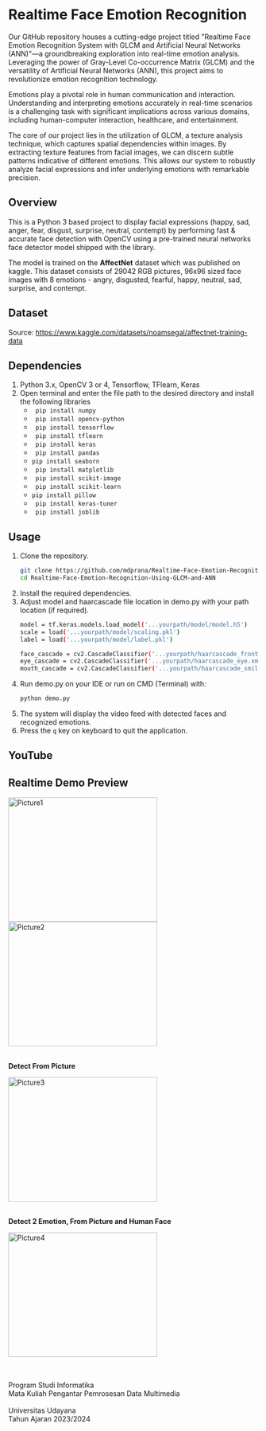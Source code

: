 # Realtime Face Emotion Recognition

Our GitHub repository houses a cutting-edge project titled "Realtime Face Emotion Recognition System with GLCM and Artificial Neural Networks (ANN)"—a groundbreaking exploration into real-time emotion analysis. Leveraging the power of Gray-Level Co-occurrence Matrix (GLCM) and the versatility of Artificial Neural Networks (ANN), this project aims to revolutionize emotion recognition technology.

Emotions play a pivotal role in human communication and interaction. Understanding and interpreting emotions accurately in real-time scenarios is a challenging task with significant implications across various domains, including human-computer interaction, healthcare, and entertainment.

The core of our project lies in the utilization of GLCM, a texture analysis technique, which captures spatial dependencies within images. By extracting texture features from facial images, we can discern subtle patterns indicative of different emotions. This allows our system to robustly analyze facial expressions and infer underlying emotions with remarkable precision.

## Overview

This is a Python 3 based project to display facial expressions (happy, sad, anger, fear, disgust, surprise, neutral, contempt) by performing fast & accurate face detection with OpenCV using a pre-trained neural networks face detector model shipped with the library.

The model is trained on the **AffectNet** dataset which was published on kaggle. This dataset consists of 29042 RGB pictures, 96x96 sized face images with 8 emotions - angry, disgusted, fearful, happy, neutral, sad, surprise, and contempt.

## Dataset

Source: https://www.kaggle.com/datasets/noamsegal/affectnet-training-data

## Dependencies

1. Python 3.x, OpenCV 3 or 4, Tensorflow, TFlearn, Keras
2. Open terminal and enter the file path to the desired directory and install the following libraries
   * ``` pip install numpy```
   * ``` pip install opencv-python```
   * ``` pip install tensorflow```
   * ``` pip install tflearn```
   * ``` pip install keras```
   * ``` pip install pandas```
   * ``` pip install seaborn ```
   * ``` pip install matplotlib```
   * ``` pip install scikit-image```
   * ``` pip install scikit-learn```
   * ``` pip install pillow ```
   * ``` pip install keras-tuner```
   * ``` pip install joblib```

## Usage
1. Clone the repository.
   ```sh
   git clone https://github.com/mdprana/Realtime-Face-Emotion-Recognition-Using-GLCM-and-ANN.git
   cd Realtime-Face-Emotion-Recognition-Using-GLCM-and-ANN
   ```
2. Install the required dependencies.
3. Adjust model and haarcascade file location in demo.py with your path location (if required).
   ```sh
   model = tf.keras.models.load_model('...yourpath/model/model.h5')
   scale = load('...yourpath/model/scaling.pkl')
   label = load('...yourpath/model/label.pkl')
   ```
   ```sh
   face_cascade = cv2.CascadeClassifier('...yourpath/haarcascade_frontalface_default.xml')
   eye_cascade = cv2.CascadeClassifier('...yourpath/haarcascade_eye.xml')
   mouth_cascade = cv2.CascadeClassifier('...yourpath/haarcascade_smile.xml')
   ```
5. Run demo.py on your IDE or run on CMD (Terminal) with:
   ```sh
   python demo.py
   ```
6. The system will display the video feed with detected faces and recognized emotions.
7. Press the  ``` q ``` key on keyboard to quit the application.

## YouTube


## Realtime Demo Preview

<img src="https://github.com/mdprana/Realtime-Face-Emotion-Recognition-Using-GLCM-and-ANN/assets/95018619/d1168abd-fd68-44b9-bf18-14397621ba50" alt="Picture1" width="300" height="250">
<img src="https://github.com/mdprana/Realtime-Face-Emotion-Recognition-Using-GLCM-and-ANN/assets/95018619/2932711f-5606-455d-95df-2f4b53bc2ca0" alt="Picture2" width="300" height="250">
<br/><br/>

**Detect From Picture**


<img src="https://github.com/mdprana/Realtime-Face-Emotion-Recognition-Using-GLCM-and-ANN/assets/95018619/c8838b3c-0b21-48b9-a808-f6aeafe50c65" alt="Picture3" width="300" height="250">
<br/><br/>

**Detect 2 Emotion, From Picture and Human Face**


<img src="https://github.com/mdprana/Realtime-Face-Emotion-Recognition-Using-GLCM-and-ANN/assets/95018619/099a737b-2eda-4559-b5d5-615219f3f831" alt="Picture4" width="300" height="250">



<br/><br/>
Program Studi Informatika <br/>
Mata Kuliah Pengantar Pemrosesan Data Multimedia
<br/><br/>
Universitas Udayana <br/>
Tahun Ajaran 2023/2024 <br/>
